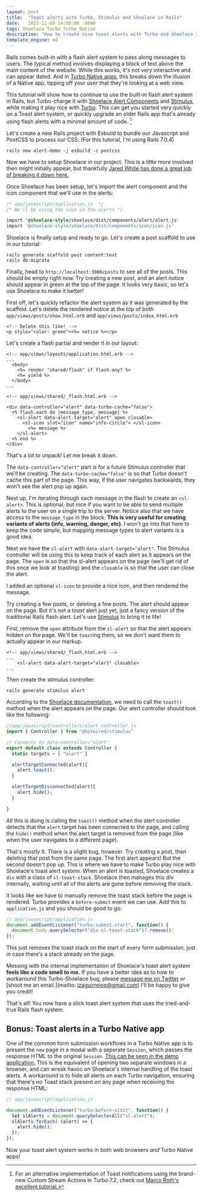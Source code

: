 ```yaml
---
layout: post
title:  "Toast alerts with Turbo, Stimulus and Shoelace in Rails"
date:   2022-11-09 14:00:00 -0800
tags: Shoelace Turbo Turbo_Native 
description: "How to create nice toast alerts with Turbo and Shoelace in Ruby on Rails"
template_engine: md
---
```

Rails comes built-in with a flash alert system to pass along messages to users. The typical method involves displaying a block of text above the main content of the website. While this works, it's not very interactive and can appear dated. And in [Turbo Native apps](https://github.com/hotwired/turbo-ios), this breaks down the illusion of a Native app, tipping off your user that they're looking at a web view. 

This tutorial will show how to continue to use the built-in flash alert system in Rails, but Turbo-charge it with [Shoelace Alert Components](https://shoelace.style/components/alert) and [Stimulus](https://stimulus.hotwired.dev), while making it play nice with [Turbo](https://turbo.hotwired.dev). This can get you started very quickly on a Toast alert system, or quickly upgrade an older Rails app that's already using flash alerts with a minimal amount of code. [^1]


Let's create a new Rails project with Esbuild to bundle our Javascript and PostCSS to process our CSS. (For this tutorial, I'm using Rails 7.0.4)

```
rails new alert-demo -j esbuild -c postcss
```

Now we have to setup Shoelace in our project. This is a little more involved then might initially appear, but thankfully [Jared White has done a great job of breaking it down here.](https://dev.to/jaredcwhite/how-to-install-shoelace-with-rails-7-esbuild-and-postcss-1cg9)

Once Shoelace has been setup, let's import the alert component and the icon component that we'll use in the alerts:
```css
/* app/javascript/application.js  */
/* We'll be using the icon in the alerts */

import '@shoelace-style/shoelace/dist/components/alert/alert.js'
import '@shoelace-style/shoelace/dist/components/icon/icon.js'
```

Shoelace is finally setup and ready to go. Let's create a post scaffold to use in our tutorial:

```
rails generate scaffold post content:text
rails db:migrate
```

Finally, head to `http://localhost:3000/posts` to see all of the posts. This should be empty right now. Try creating a new post, and an alert notice should appear in green at the top of the page. It looks very basic, so let's use Shoelace to make it better!


First off, let's quickly refactor the alert system as it was generated by the scaffold. Let's delete the rendered notice at the top of both `app/views/posts/show.html.erb` and `app/views/posts/index.html.erb`

```erb
<!-- Delete this line! -->
<p style="color: green"><%= notice %></p>
```

Let's create a flash partial and render it in our layout:
```erb
<!-- app/views/layouts/application.html.erb -->
...
  <body>
    <%= render "shared/flash" if flash.any? %>
    <%= yield %>
  </body>
...
```

```erb
<!-- app/views/shared/_flash.html.erb -->

<div data-controller="alert" data-turbo-cache="false"> 
  <% flash.each do |message_type, message| %>
    <sl-alert data-alert-target="alert" open closable>
      <sl-icon slot="icon" name="info-circle"> </sl-icon>
        <%= message %>
    </sl-alert>
  <% end %>
</div>
```

That's a lot to unpack! Let me break it down.

The `data-controller="alert"` part is for a future Stimulus controller that we'll be creating. The `data-turbo-cache="false"` is so that Turbo doesn't cache this part of the page. This way, if the user navigates backwards, they won't see the alert pop up again. 

Next up, I'm iterating through each message in the flash to create an `<sl-alert>`. This is optional, but nice if you want to be able to send multiple alerts to the user on a single trip to the server. Notice also that we have access to the `message_type` in the block. **This is very useful for creating variants of alerts (info, warning, danger, etc)**. I won't go into that here to keep the code simple, but mapping message types to alert variants is a good idea.

Next we have the `sl-alert` with `data-alert-target="alert"`. The Stimulus controller will be using this to keep track of each alert as it appears on the page. The `open` is so that the sl-alert appears on the page (we'll get rid of this once we look at toasting) and the `closable` is so that the user can close the alert.

I added an optional `sl-icon` to provide a nice icon, and then rendered the message.

Try creating a few posts, or deleting a few posts. The alert should appear on the page. But it's not a *toast* alert just yet, just a fancy version of the traditional Rails flash alert. Let's use [Stimulus](https://stimulus.hotwired.dev) to bring it to life!

First, remove the `open` attribute from the `sl-alert` so that the alert appears hidden on the page. We'll be `toast`ing them, so we don't want them to actually appear in our markup.

```erb
<!-- app/views/shared/_flash.html.erb -->
...
    <sl-alert data-alert-target="alert" closable>
...

```

Then create the stimulus controller:

```
rails generate stimulus alert
```

According to the [Shoelace documentation](https://shoelace.style/components/alert), we need to call the `toast()` method when the alert appears on the page. Our alert controller should look like the following:

```javascript
//app/javascript/controllers/alert_controller.js
import { Controller } from "@hotwired/stimulus"

// Connects to data-controller="alert"
export default class extends Controller {
  static targets = [ "alert" ]

  alertTargetConnected(alert){
    alert.toast();
  }

  alertTargetDisconnected(alert){
    alert.hide();
  }

}
```

All this is doing is calling the `toast()` method when the alert controller detects that the `alert` target has been connected to the page, and calling the `hide()` method when the alert target is removed from the page (like when the user navigates to a different page).

That's *mostly* it. There is a slight bug, however. Try creating a post, then deleting that post from the same page. The first alert appears! But the second doesn't pop up. This is where we have to make Turbo play nice with Shoelace's toast alert system. When an alert is toasted, Shoelace creates a `div` with a class of `sl-toast-stack`. Shoelace then manages this div internally, waiting until all of the alerts are gone before removing the stack. 

It looks like we have to manually remove the toast stack before the page is rendered. Turbo provides a `before-submit` event we can use. Add this to `application.js` and you should be good to go: 

```javascript
// app/javascript/application.js
document.addEventListener("turbo:submit-start", function() {
  document.body.querySelector("div.sl-toast-stack")?.remove();
});
```

This just removes the toast stack on the start of every form submission, just in case there's a stack already on the page. 

Messing with the internal implementation of Shoelace's toast alert system **feels like a code smell to me.**  If you have a better idea as to how to workaround this Turbo-Shoelace bug, please [message me on Twitter](https://twitter.com/izaguirrejoe_) or [shoot me an email.](mailto: izaguirrejoe@gmail.com) I'll be happy to give you credit!

That's all! You now have a slick toast alert system that uses the tried-and-true Rails flash system.

## Bonus: Toast alerts in a Turbo Native app ##

One of the common form submission workflows in a Turbo Native app is to present the `new` page in a modal with a seperate `Session`, which passes the response HTML to the original `Session`. [This can be seen in the demo application.](https://github.com/hotwired/turbo-ios/tree/main/Demo) This is the equivalent of opening two separate windows in a browser, and can wreak havoc on Shoelace's internal handling of the toast alerts. A workaround is to hide all alerts on each Turbo navigation, ensuring that there's no Toast stack present on any page when receiving the response HTML:

```javascript
// app/javascript/application.js

document.addEventListener("turbo:before-visit", function() {
  let slAlerts = document.querySelectorAll("sl-alert");
  slAlerts.forEach( (alert) => {
    alert.hide();
  });
});
``` 

Now your toast alert system works in both web browsers *and* Turbo Native apps!


[^1]: For an alternative implementation of Toast notifications using the brand-new Custom Stream Actions in Turbo 7.2, check out [Marco Roth's excellent tutorial.](https://marcoroth.dev/posts/guide-to-custom-turbo-stream-actions)
